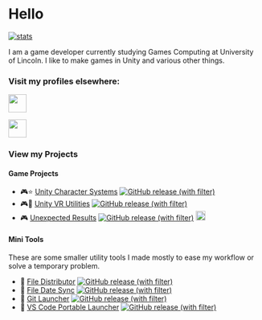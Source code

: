# Hello

[![stats](https://github-readme-stats-delta-woad.vercel.app/api/top-langs/?username=loganator956&layout=donut&langs_count=6&theme=transparent)](https://github.com/anuraghazra/github-readme-stats)

I am a game developer currently studying Games Computing at University of Lincoln. I like to make games in Unity and various other things. 

### Visit my profiles elsewhere:

<a href="https://namesnotsteve.itch.io"><img src="https://static.itch.io/images/logo-white-new.svg" height="36"/></a>

<a href="https://www.freecodecamp.org/fcc54608d7e-b293-40fb-ba09-ac45be223b8c"><img src="https://design-style-guide.freecodecamp.org/downloads/fcc_primary_large.svg" height="36"/></a>

### View my Projects

#### Game Projects

- 🎮⭐ [Unity Character Systems](https://github.com/loganator956/Character-Systems) [![GitHub release (with filter)](https://img.shields.io/github/v/release/loganator956/Character-Systems)](https://github.com/loganator956/Character-Systems/releases/latest)
- 🎮🚧 [Unity VR Utilities](https://github.com/loganator956/unity-vr-utilities) [![GitHub release (with filter)](https://img.shields.io/github/v/release/loganator956/unity-vr-utilities)](https://github.com/loganator956/unity-vr-utilities/releases/latest) 
- 🎮 [Unexpected Results](https://github.com/loganator956/unexpected-results) [![GitHub release (with filter)](https://img.shields.io/github/v/release/loganator956/unexpected-results)](https://github.com/loganator956/unexpected-results/releases/latest) <a href="https://tortoisesystem.itch.io/unexpected-results"><img height="19" src="https://img.shields.io/badge/Itch-%23FF0B34.svg?style=for-the-badge&logo=Itch.io&logoColor=white"></a>

#### Mini Tools

These are some smaller utility tools I made mostly to ease my workflow or solve a temporary problem.

- 🔨 [File Distributor](https://github.com/loganator956/file-distributor) [![GitHub release (with filter)](https://img.shields.io/github/v/release/loganator956/file-distributor)](https://github.com/loganator956/file-distributor/releases/latest)
- 🔨 [File Date Sync](https://github.com/loganator956/filedatesync) [![GitHub release (with filter)](https://img.shields.io/github/v/release/loganator956/filedatesync)](https://github.com/loganator956/filedatesync/releases/latest)
- 🔨 [Git Launcher](https://github.com/loganator956/git-launcher) [![GitHub release (with filter)](https://img.shields.io/github/v/release/loganator956/git-launcher)](https://github.com/loganator956/git-launcher/releases/latest)
- 🔨 [VS Code Portable Launcher](https://github.com/loganator956/code-launcher) [![GitHub release (with filter)](https://img.shields.io/github/v/release/loganator956/code-launcher)](https://github.com/loganator956/code-launcher/releases/latest)
